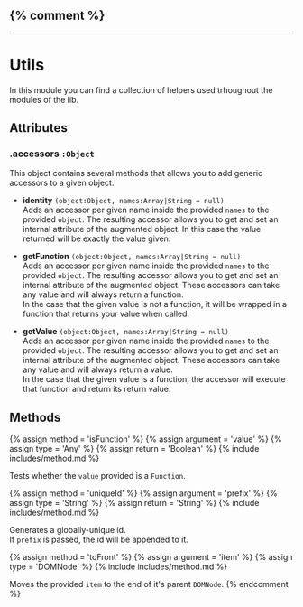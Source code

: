 {% comment %}
---
---

# Utils

In this module you can find a collection of helpers used trhoughout the modules of the lib.  

## Attributes

### .accessors `:Object`  

This object contains several methods that allows you to add generic accessors to a given object.

* __identity__ `(object:Object, names:Array|String = null)`  
Adds an accessor per given name inside the provided `names` to the provided `object`. The resulting accessor allows you to get and set an internal attribute of the augmented object. In this case the value returned will be exactly the value given.

* __getFunction__ `(object:Object, names:Array|String = null)`  
Adds an accessor per given name inside the provided `names` to the provided `object`. The resulting accessor allows you to get and set an internal attribute of the augmented object. These accessors can take any value and will always return a function.  
In the case that the given value is not a function, it will be wrapped in a function that returns your value when called.

* __getValue__ `(object:Object, names:Array|String = null)`  
Adds an accessor per given name inside the provided `names` to the provided `object`. The resulting accessor allows you to get and set an internal attribute of the augmented object. These accessors can take any value and will always return a value.  
In the case that the given value is a function, the accessor will execute that function and return its return value.


## Methods


{% assign method = 'isFunction' %}
{% assign argument = 'value' %}
{% assign type = 'Any' %}
{% assign return = 'Boolean' %}
{% include includes/method.md %}

Tests whether the `value` provided is a `Function`.


{% assign method = 'uniqueId' %}
{% assign argument = 'prefix' %}
{% assign type = 'String' %}
{% assign return = 'String' %}
{% include includes/method.md %}

Generates a globally-unique id.  
If `prefix` is passed, the id will be appended to it.


{% assign method = 'toFront' %}
{% assign argument = 'item' %}
{% assign type = 'DOMNode' %}
{% include includes/method.md %}

Moves the provided `item` to the end of it's parent `DOMNode`.
{% endcomment %}

